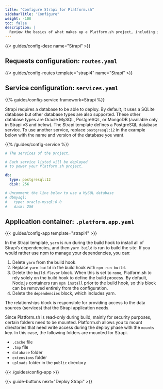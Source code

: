 ```yaml
---
title: "Configure Strapi for Platform.sh"
sidebarTitle: "Configure"
weight: -100
toc: false
description: |
  Review the basics of what makes up a Platform.sh project, including its three principle configuration files and how to define them for Strapi.
---
```


{{< guides/config-desc name="Strapi" >}}

## Requests configuration: `routes.yaml`

{{< guides/config-routes template="strapi4" name="Strapi" >}}

## Service configuration: `services.yaml`

{{% guides/config-service framework=Strapi %}}

Strapi requires a database to be able to deploy.
By default, it uses a SQLite database but other database types are also supported.
These other database types are Oracle MySQL, PostgreSQL, or MongoDB (available only in Strapi v3 and below).
The Strapi template defines a PostgreSQL database service.
To use another service, replace `postgresql:12` in the example below with the name and version of the database you want.

{{% /guides/config-service %}}

```yaml
# The services of the project.

# Each service listed will be deployed
# to power your Platform.sh project.

db:
  type: postgresql:12
  disk: 256

# Uncomment the line below to use a MySQL database
# dbmysql:
#   type: oracle-mysql:8.0
#   disk: 256
```

## Application container: `.platform.app.yaml`

{{< guides/config-app template="strapi4" >}}

In the Strapi template, `yarn` is run during the build hook to install all of Strapi’s dependencies, and then `yarn build` is run to build the site.
If you would rather use npm to manage your dependencies, you can:

1. Delete `yarn` from the build hook.
2. Replace `yarn build` in the build hook with `npm run build`.
3. Delete the `build.flavor` block.
   When this is set to `none`, Platform.sh to rely solely on the build hook to define the build process.
   By default, Node.js containers run `npm install` prior to the build hook,
   so this block can be removed entirely from the configuration.
4. Delete the `dependencies` block, which includes yarn.

The relationships block is responsible for providing access to the data sources (services) that the Strapi application needs.

Since Platform.sh is read-only during build, mainly for security purposes, certain folders need to be mounted.
Platform.sh allows you to mount directories that need write access during the deploy phase with the `mounts` key.
In this case, the following folders are mounted for Strapi.

- `.cache` file
- `.tmp` file
- `database` folder
- `extensions` folder
- `uploads` folder in the `public` directory

{{< /guides/config-app >}}

{{< guide-buttons next="Deploy Strapi" >}}
